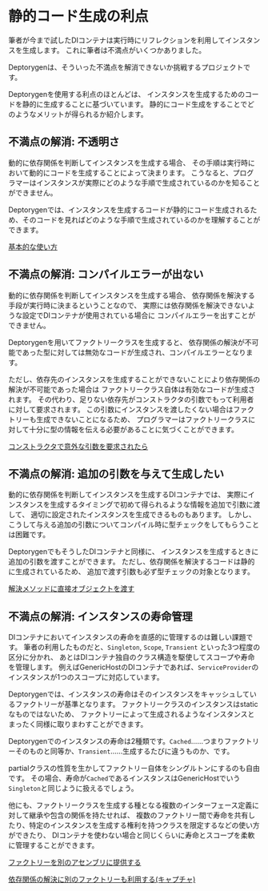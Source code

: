 # 静的コード生成の利点

筆者が今まで試したDIコンテナは実行時にリフレクションを利用してインスタンスを生成します。
これに筆者は不満点がいくつかありました。

Deptorygenは、そういった不満点を解消できないか挑戦するプロジェクトです。

Deptorygenを使用する利点のほとんどは、
インスタンスを生成するためのコードを静的に生成することに基づいています。
静的にコード生成をすることでどのようなメリットが得られるか紹介します。

## 不満点の解消: 不透明さ

動的に依存関係を判断してインスタンスを生成する場合、
その手順は実行時において動的にコードを生成することによって決まります。
こうなると、プログラマーはインスタンスが実際にどのような手順で生成されているのかを知ることができません。

Deptorygenでは、インスタンスを生成するコードが静的にコード生成されるため、そのコードを見ればどのような手順で生成されているのかを理解することができます。

[基本的な使い方](../Guides/BasicStyle.md)

## 不満点の解消: コンパイルエラーが出ない

動的に依存関係を判断してインスタンスを生成する場合、
依存関係を解決する手段が実行時に決まるということなので、
実際には依存関係を解決できないような設定でDIコンテナが使用されている場合に
コンパイルエラーを出すことができません。

Deptorygenを用いてファクトリークラスを生成すると、
依存関係の解決が不可能であった型に対しては無効なコードが生成され、コンパイルエラーとなります。

ただし、依存先のインスタンスを生成することができないことにより依存関係の解決が不可能であった場合は
ファクトリークラス自体は有効なコードが生成されます。
その代わり、足りない依存先がコンストラクタの引数でもって利用者に対して要求されます。
この引数にインスタンスを渡したくない場合はファクトリーも生成できないことになるため、
プログラマーはファクトリークラスに対して十分に型の情報を伝える必要があることに気づくことができます。

[コンストラクタで意外な引数を要求されたら](../Guides/Constructor.md)

## 不満点の解消: 追加の引数を与えて生成したい

動的に依存関係を判断してインスタンスを生成するDIコンテナでは、
実際にインスタンスを生成するタイミングで初めて得られるような情報を追加で引数に渡して、
適切に設定されたインスタンスを生成できるものもあります。
しかし、こうして与える追加の引数についてコンパイル時に型チェックをしてもらうことは困難です。

DeptorygenでもそうしたDIコンテナと同様に、
インスタンスを生成するときに追加の引数を渡すことができます。
ただし、依存関係を解決するコードは静的に生成されているため、
追加で渡す引数も必ず型チェックの対象となります。

[解決メソッドに直接オブジェクトを渡す](../Samples/Parameterize.md)

## 不満点の解消: インスタンスの寿命管理

DIコンテナにおいてインスタンスの寿命を直感的に管理するのは難しい課題です。
筆者の利用したものだと、`Singleton`, `Scope`, `Transient` といった3つ程度の区分に分かれ、
あとはDIコンテナ独自のクラス構造を駆使してスコープや寿命を管理します。
例えばGenericHostのDIコンテナであれば、`ServiceProvider`のインスタンスが1つのスコープに対応しています。

Deptorygenでは、インスタンスの寿命はそのインスタンスをキャッシュしているファクトリーが基準となります。
ファクトリークラスのインスタンスはstaticなものではないため、
ファクトリーによって生成されるようなインスタンスとまったく同様に取りまわすことができます。

Deptorygenでのインスタンスの寿命は2種類です。`Cached`……つまりファクトリーそのものと同等か、`Transient`……生成するたびに違うものか、です。

partialクラスの性質を生かしてファクトリー自体をシングルトンにするのも自由です。
その場合、寿命が`Cached`であるインスタンスはGenericHostでいう`Singleton`と同じように扱えるでしょう。

他にも、ファクトリークラスを生成する種となる複数のインターフェース定義に対して継承や包含の関係を持たせれば、
複数のファクトリー間で寿命を共有したり、特定のインスタンスを生成する権利を持つクラスを限定するなどの使い方ができたり、
DIコンテナを使わない場合と同じくらいに寿命とスコープを柔軟に管理することができます。

[ファクトリーを別のアセンブリに提供する](../Guides/ExportType.md)

[依存関係の解決に別のファクトリーも利用する(キャプチャ)](../Samples/Capture.md)
